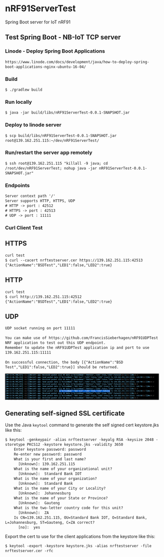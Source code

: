 # nRF91ServerTest
Spring Boot server for IoT nRF91 

## Test Spring Boot - NB-IoT TCP server 

### Linode - Deploy Spring Boot Applications
    https://www.linode.com/docs/development/java/how-to-deploy-spring-boot-applications-nginx-ubuntu-16-04/

### Build 
    $ ./gradlew build
    
### Run locally
    $ java -jar build/libs/nRF91ServerTest-0.0.1-SNAPSHOT.jar

### Deploy to linode server
    $ scp build/libs/nRF91ServerTest-0.0.1-SNAPSHOT.jar root@139.162.251.115:~/dev/nRF91ServerTest/
      
### Run/restart the server app remotely
    $ ssh root@139.162.251.115 "killall -9 java; cd /root/dev/nRF91ServerTest; nohup java -jar nRF91ServerTest-0.0.1-SNAPSHOT.jar"    

### Endpoints
    Server context path '/'
    Server supports HTTP, HTTPS, UDP
    # HTTP -> port : 42512
    # HTTPS -> port : 42513
    # UDP -> port : 11111

### Curl Client Test

## HTTPS
    curl test 
    $ curl --cacert nrftestserver.cer https://139.162.251.115:42513
    {"ActionName":"BSDTest","LED1":false,"LED2":true}
    
## HTTP
    curl test 
    $ curl http://139.162.251.115:42512
    {"ActionName":"BSDTest","LED1":false,"LED2":true}

## UDP
    UDP socket running on port 11111

    You can make use of https://github.com/FrancisSieberhagen/nRF91UDPTest NRF application to test out this UDP endpoint.
    Remember to update the nRF91UDPTest application ip and port to use 139.162.251.115:11111

    On successful connection, the body [{"ActionName":"BSD Test","LED1":false,"LED2":true}] should be returned.

![alt text](https://github.com/FrancisSieberhagen/nRF91ServerTest/blob/master/img.png)

## Generating self-signed SSL certificate

Use the Java ```keytool``` command to generate the self signed cert keystore.jks like this:

    $ keytool -genkeypair -alias nrftestserver -keyalg RSA -keysize 2048 -storetype PKCS12 -keystore keystore.jks -validity 3650
        Enter keystore password: password
        Re-enter new password: password
        What is your first and last name?
          [Unknown]: 139.162.251.115
        What is the name of your organizational unit?
          [Unknown]:  Standard Bank IOT
        What is the name of your organization?
          [Unknown]:  Standard Bank
        What is the name of your City or Locality?
          [Unknown]:  Johannesburg
        What is the name of your State or Province?
          [Unknown]:  Gauteng
        What is the two-letter country code for this unit?
          [Unknown]:  ZA
        Is CN=139.162.251.115, OU=Standard Bank IOT, O=Standard Bank, L=Johannesburg, ST=Gauteng, C=ZA correct?
          [no]:  yes

Export the cert to use for the client applications from the keystore like this:

    $ keytool -export -keystore keystore.jks -alias nrftestserver -file nrftestserver.cer -rfc
